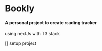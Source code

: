 # Bookly

#### A personal project to create reading tracker

using nextJs with T3 stack

[] setup project

